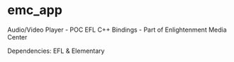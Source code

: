 emc_app
=======

Audio/Video Player - POC EFL C++ Bindings - Part of Enlightenment Media Center

Dependencies: EFL & Elementary
